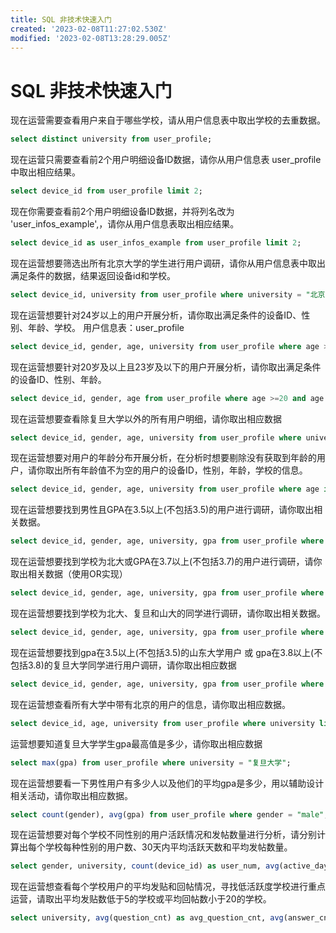 ```yaml
---
title: SQL 非技术快速入门
created: '2023-02-08T11:27:02.530Z'
modified: '2023-02-08T13:28:29.005Z'
---
```


# SQL 非技术快速入门

现在运营需要查看用户来自于哪些学校，请从用户信息表中取出学校的去重数据。
```sql
select distinct university from user_profile;
```
现在运营只需要查看前2个用户明细设备ID数据，请你从用户信息表 user_profile 中取出相应结果。
```sql
select device_id from user_profile limit 2;
```
现在你需要查看前2个用户明细设备ID数据，并将列名改为 'user_infos_example',，请你从用户信息表取出相应结果。
```sql
select device_id as user_infos_example from user_profile limit 2;
```
现在运营想要筛选出所有北京大学的学生进行用户调研，请你从用户信息表中取出满足条件的数据，结果返回设备id和学校。
```sql
select device_id, university from user_profile where university = "北京大学";
```
现在运营想要针对24岁以上的用户开展分析，请你取出满足条件的设备ID、性别、年龄、学校。
用户信息表：user_profile
```sql
select device_id, gender, age, university from user_profile where age >= 24;
```
现在运营想要针对20岁及以上且23岁及以下的用户开展分析，请你取出满足条件的设备ID、性别、年龄。
```sql
select device_id, gender, age from user_profile where age >=20 and age <= 23; 
```
现在运营想要查看除复旦大学以外的所有用户明细，请你取出相应数据
```sql
select device_id, gender, age, university from user_profile where university not in ("复旦大学");
```
现在运营想要对用户的年龄分布开展分析，在分析时想要剔除没有获取到年龄的用户，请你取出所有年龄值不为空的用户的设备ID，性别，年龄，学校的信息。
```sql
select device_id, gender, age, university from user_profile where age is not null;
```
现在运营想要找到男性且GPA在3.5以上(不包括3.5)的用户进行调研，请你取出相关数据。
```sql
select device_id, gender, age, university, gpa from user_profile where gpa >3.5 and gender = "male";
```

现在运营想要找到学校为北大或GPA在3.7以上(不包括3.7)的用户进行调研，请你取出相关数据（使用OR实现）
```sql
select device_id, gender, age, university, gpa from user_profile where university = "北京大学" or gpa > 3.7;
```
现在运营想要找到学校为北大、复旦和山大的同学进行调研，请你取出相关数据。
```sql
select device_id, gender, age, university, gpa from user_profile where university in ("北京大学","复旦大学","山东大学");
```

现在运营想要找到gpa在3.5以上(不包括3.5)的山东大学用户 或 gpa在3.8以上(不包括3.8)的复旦大学同学进行用户调研，请你取出相应数据
```sql
select device_id, gender, age, university, gpa from user_profile where (university="山东大学" and gpa >3.5) or (university="复旦大学" and gpa >3.8);
```
现在运营想查看所有大学中带有北京的用户的信息，请你取出相应数据。
```sql
select device_id, age, university from user_profile where university like "%北京%";
```
运营想要知道复旦大学学生gpa最高值是多少，请你取出相应数据
```sql
select max(gpa) from user_profile where university = "复旦大学";
```

现在运营想要看一下男性用户有多少人以及他们的平均gpa是多少，用以辅助设计相关活动，请你取出相应数据。
```sql
select count(gender), avg(gpa) from user_profile where gender = "male";
```
现在运营想要对每个学校不同性别的用户活跃情况和发帖数量进行分析，请分别计算出每个学校每种性别的用户数、30天内平均活跃天数和平均发帖数量。
```sql
select gender, university, count(device_id) as user_num, avg(active_days_within_30) as avg_active_day, avg(question_cnt) as avg_question_cnt from user_profile group by gender, university;
```

现在运营想查看每个学校用户的平均发贴和回帖情况，寻找低活跃度学校进行重点运营，请取出平均发贴数低于5的学校或平均回帖数小于20的学校。
```sql
select university, avg(question_cnt) as avg_question_cnt, avg(answer_cnt) as avg_answer_cnt from user_profile group by university having (avg_question_cnt <5) or (avg_answer_cnt <20);
```
